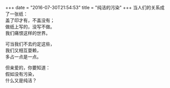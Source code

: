 +++
date = "2016-07-30T21:54:53"
title = "纯洁的污染"
+++
当人们的关系成了一张纸：  
盖了印才有，不盖没有；  
做纸上写的，没写不做。  
我们痛恨这样的世界。  
  
可当我们不去约定这些，  
我们又相互耍赖，  
多占一点是一点。  
  
但亲爱的，你要知道：  
假如没有污染，  
什么又是纯洁？  